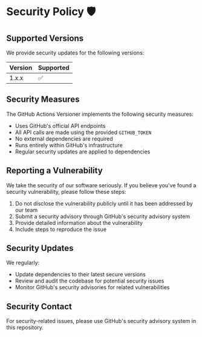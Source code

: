 # Security Policy 🛡️

## Supported Versions

We provide security updates for the following versions:

| Version | Supported          |
| ------- | ------------------ |
| 1.x.x   | :white_check_mark: |

## Security Measures

The GitHub Actions Versioner implements the following security measures:
- Uses GitHub's official API endpoints
- All API calls are made using the provided `GITHUB_TOKEN`
- No external dependencies are required
- Runs entirely within GitHub's infrastructure
- Regular security updates are applied to dependencies

## Reporting a Vulnerability

We take the security of our software seriously. If you believe you've found a security vulnerability, please follow these steps:

1. Do not disclose the vulnerability publicly until it has been addressed by our team
2. Submit a security advisory through GitHub's security advisory system
3. Provide detailed information about the vulnerability
4. Include steps to reproduce the issue

## Security Updates

We regularly:
- Update dependencies to their latest secure versions
- Review and audit the codebase for potential security issues
- Monitor GitHub's security advisories for related vulnerabilities

## Security Contact

For security-related issues, please use GitHub's security advisory system in this repository.
